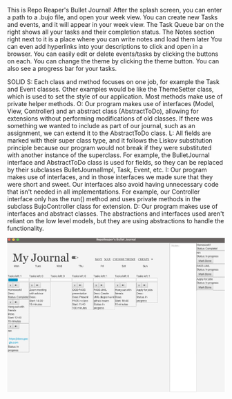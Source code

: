 This is Repo Reaper's Bullet Journal! After the splash screen, you can enter a path to a .bujo file, 
and open your week view. You can create new Tasks and events, and it will appear in your week view.
The Task Queue bar on the right shows all your tasks and their completion status. The Notes section right
next to it is a place where you can write notes and load them later
You can even add hyperlinks into your descriptions to click and open in a browser. 
You can easily edit or delete events/tasks by clicking the buttons on each. 
You can change the theme by clicking the theme button. 
You can also see a progress bar for your tasks.

SOLID
S: Each class and method focuses on one job, for example the Task and Event classes. Other examples would be 
like the ThemeSetter class, which is used to set the style of our application. Most methods make use of private 
helper methods.
O: Our program makes use of interfaces (Model, View, Controller) and an abstract class (AbstractToDo), allowing 
for extensions without performing modifications of old classes. If there was something we wanted to include as part
of our journal, such as an assignment, we can extend it to the AbstractToDo class. 
L: All fields are marked with their super class type, and it follows the Liskov substitution principle
because our program would not break if they were substituted with another instance of the superclass. For example,
the BulletJournal interface and AbstractToDo class is used for fields, so they can be replaced by their subclasses
BulletJournalImpl, Task, Event, etc. 
I: Our program makes use of interfaces, and in those interfaces we made sure that they were short and sweet. 
Our interfaces also avoid having unnecessary code that isn't needed in all implementations. For example, our Controller
interface only has the run() method and uses private methods in the subclass BujoController class for extension.
D: Our program makes use of interfaces and abstract classes. The abstractions and interfaces used aren't reliant on the 
low level models, but they are using abstractions to handle the functionality.

![Screenshot of current output](/screenshot2.png)
